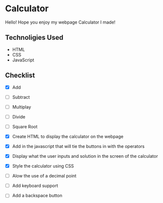 # Calculator

Hello! Hope you enjoy my webpage Calculator I made!

## Technoligies Used
- HTML
- CSS
- JavaScript

## Checklist

- [x] Add
- [ ] Subtract
- [ ] Multiplay
- [ ] Divide
- [ ] Square Root

- [x] Create HTML to display the calculator on the webpage
- [x] Add in the javascript that will tie the buttons in with the operators
- [x] Display what the user inputs and solution in the screen of the calculator
- [x] Style the calculator using CSS 
- [ ] Alow the use of a decimal point
- [ ] Add keyboard support
- [ ] Add a backspace button 
